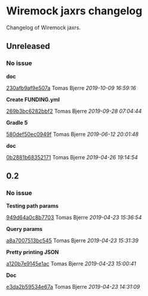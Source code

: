 
 # Wiremock jaxrs changelog

Changelog of Wiremock jaxrs.

## Unreleased
### No issue

**doc**


[230afb9af9e507a](https://github.com/tomasbjerre/wiremock-jaxrs/commit/230afb9af9e507a) Tomas Bjerre *2019-10-09 16:59:16*

**Create FUNDING.yml**


[269b3bc6282bbf2](https://github.com/tomasbjerre/wiremock-jaxrs/commit/269b3bc6282bbf2) Tomas Bjerre *2019-09-28 07:04:44*

**Gradle 5**


[580def50ec0949f](https://github.com/tomasbjerre/wiremock-jaxrs/commit/580def50ec0949f) Tomas Bjerre *2019-06-12 20:01:48*

**doc**


[0b2881b68352171](https://github.com/tomasbjerre/wiremock-jaxrs/commit/0b2881b68352171) Tomas Bjerre *2019-04-26 19:14:54*


## 0.2
### No issue

**Testing path params**


[949d64a0c8b7703](https://github.com/tomasbjerre/wiremock-jaxrs/commit/949d64a0c8b7703) Tomas Bjerre *2019-04-23 15:36:54*

**Query params**


[a8a7007513bc545](https://github.com/tomasbjerre/wiremock-jaxrs/commit/a8a7007513bc545) Tomas Bjerre *2019-04-23 15:31:39*

**Pretty printing JSON**


[a120b7e9145e1ac](https://github.com/tomasbjerre/wiremock-jaxrs/commit/a120b7e9145e1ac) Tomas Bjerre *2019-04-23 15:00:41*

**Doc**


[e3da2b59534e67a](https://github.com/tomasbjerre/wiremock-jaxrs/commit/e3da2b59534e67a) Tomas Bjerre *2019-04-23 14:31:09*


 